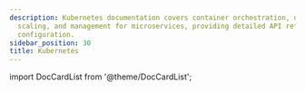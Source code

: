```yaml
---
description: Kubernetes documentation covers container orchestration, deployment,
  scaling, and management for microservices, providing detailed API references and
  configuration.
sidebar_position: 30
title: Kubernetes
---
```

import DocCardList from '@theme/DocCardList';

<DocCardList />
